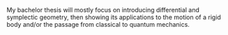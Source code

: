 My bachelor thesis will mostly focus on introducing differential and symplectic geometry, then showing its applications to the motion of a rigid body and/or the passage from classical to quantum mechanics.